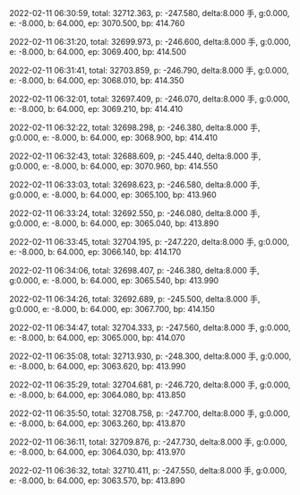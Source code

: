 2022-02-11 06:30:59, total: 32712.363, p: -247.580, delta:8.000 手, g:0.000, e: -8.000, b: 64.000, ep: 3070.500, bp: 414.760

2022-02-11 06:31:20, total: 32699.973, p: -246.600, delta:8.000 手, g:0.000, e: -8.000, b: 64.000, ep: 3069.400, bp: 414.500

2022-02-11 06:31:41, total: 32703.859, p: -246.790, delta:8.000 手, g:0.000, e: -8.000, b: 64.000, ep: 3068.010, bp: 414.350

2022-02-11 06:32:01, total: 32697.409, p: -246.070, delta:8.000 手, g:0.000, e: -8.000, b: 64.000, ep: 3069.210, bp: 414.410

2022-02-11 06:32:22, total: 32698.298, p: -246.380, delta:8.000 手, g:0.000, e: -8.000, b: 64.000, ep: 3068.900, bp: 414.410

2022-02-11 06:32:43, total: 32688.609, p: -245.440, delta:8.000 手, g:0.000, e: -8.000, b: 64.000, ep: 3070.960, bp: 414.550

2022-02-11 06:33:03, total: 32698.623, p: -246.580, delta:8.000 手, g:0.000, e: -8.000, b: 64.000, ep: 3065.100, bp: 413.960

2022-02-11 06:33:24, total: 32692.550, p: -246.080, delta:8.000 手, g:0.000, e: -8.000, b: 64.000, ep: 3065.040, bp: 413.890

2022-02-11 06:33:45, total: 32704.195, p: -247.220, delta:8.000 手, g:0.000, e: -8.000, b: 64.000, ep: 3066.140, bp: 414.170

2022-02-11 06:34:06, total: 32698.407, p: -246.380, delta:8.000 手, g:0.000, e: -8.000, b: 64.000, ep: 3065.540, bp: 413.990

2022-02-11 06:34:26, total: 32692.689, p: -245.500, delta:8.000 手, g:0.000, e: -8.000, b: 64.000, ep: 3067.700, bp: 414.150

2022-02-11 06:34:47, total: 32704.333, p: -247.560, delta:8.000 手, g:0.000, e: -8.000, b: 64.000, ep: 3065.000, bp: 414.070

2022-02-11 06:35:08, total: 32713.930, p: -248.300, delta:8.000 手, g:0.000, e: -8.000, b: 64.000, ep: 3063.620, bp: 413.990

2022-02-11 06:35:29, total: 32704.681, p: -246.720, delta:8.000 手, g:0.000, e: -8.000, b: 64.000, ep: 3064.080, bp: 413.850

2022-02-11 06:35:50, total: 32708.758, p: -247.700, delta:8.000 手, g:0.000, e: -8.000, b: 64.000, ep: 3063.260, bp: 413.870

2022-02-11 06:36:11, total: 32709.876, p: -247.730, delta:8.000 手, g:0.000, e: -8.000, b: 64.000, ep: 3064.030, bp: 413.970

2022-02-11 06:36:32, total: 32710.411, p: -247.550, delta:8.000 手, g:0.000, e: -8.000, b: 64.000, ep: 3063.570, bp: 413.890